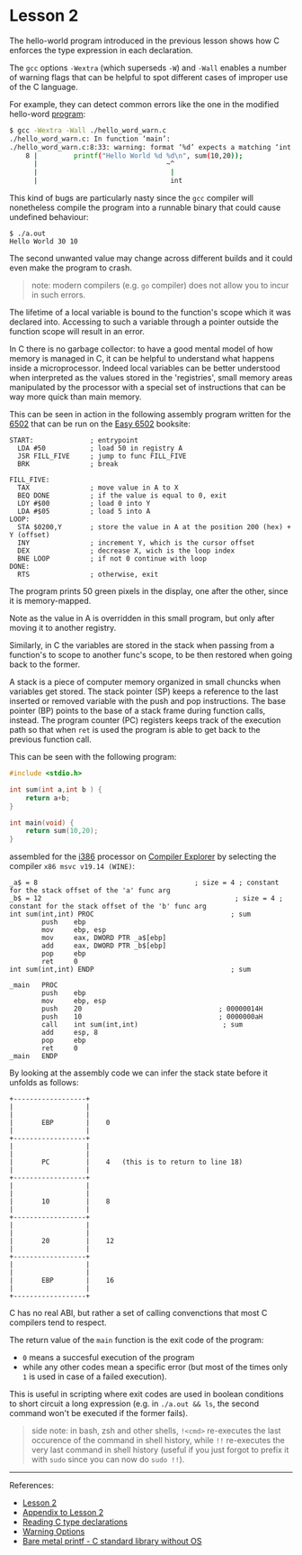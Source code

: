 # Lesson 2

The hello-world program introduced in the previous lesson shows how C enforces the type expression in each declaration.

The `gcc` options `-Wextra` (which superseds `-W`) and `-Wall` enables a number of warning flags that can be helpful to spot different cases of improper use of the C language.

For example, they can detect common errors like the one in the modified hello-word [program](./hello_word_warn.c):
```bash
$ gcc -Wextra -Wall ./hello_word_warn.c 
./hello_word_warn.c: In function ‘main’:
./hello_word_warn.c:8:33: warning: format ‘%d’ expects a matching ‘int’ argument [-Wformat=]
    8 |         printf("Hello World %d %d\n", sum(10,20));
      |                                ~^
      |                                 |
      |                                 int
```

This kind of bugs are particularly nasty since the `gcc` compiler will nonetheless compile the program into a runnable binary that could cause undefined behaviour:
```
$ ./a.out 
Hello World 30 10
```

The second unwanted value may change across different builds and it could even make the program to crash. 

> note: modern compilers (e.g. `go` compiler) does not allow you to incur in such errors.

The lifetime of a local variable is bound to the function's scope which it was declared into. Accessing to such a variable through a pointer outside the function scope will result in an error.

In C there is no garbage collector: to have a good mental model of how memory is managed in C, it can be helpful to understand what happens inside a microprocessor. Indeed local variables can be better understood when interpreted as the values stored in the 'registries', small memory areas manipulated by the processor with a special set of instructions that can be way more quick than main memory. 

This can be seen in action in the following assembly program written for the [6502](https://en.wikipedia.org/wiki/MOS_Technology_6502) that can be run on the [Easy 6502](https://skilldrick.github.io/easy6502/) booksite:
```assembly
START:              ; entrypoint
  LDA #50           ; load 50 in registry A
  JSR FILL_FIVE     ; jump to func FILL_FIVE
  BRK               ; break

FILL_FIVE:          
  TAX               ; move value in A to X
  BEQ DONE          ; if the value is equal to 0, exit
  LDY #$00          ; load 0 into Y
  LDA #$05          ; load 5 into A
LOOP:
  STA $0200,Y       ; store the value in A at the position 200 (hex) + Y (offset) 
  INY               ; increment Y, which is the cursor offset
  DEX               ; decrease X, wich is the loop index
  BNE LOOP          ; if not 0 continue with loop
DONE:
  RTS               ; otherwise, exit
```

The program prints 50 green pixels in the display, one after the other, since it is memory-mapped.

Note as the value in A is overridden in this small program, but only after moving it to another registry.

Similarly, in C the variables are stored in the stack when passing from a function's to scope to another func's scope, to be then restored when going back to the former.

A stack is a piece of computer memory organized in small chuncks when variables get stored. The stack pointer (SP) keeps a reference to the last inserted or removed variable with the push and pop instructions. 
The base pointer (BP) points to the base of a stack frame during function calls, instead.
The program counter (PC) registers keeps track of the execution path so that when `ret` is used the program is able to get back to the previous function call.

This can be seen with the following program:
```c
#include <stdio.h>

int sum(int a,int b ) {
    return a+b;
}

int main(void) {
	return sum(10,20);
}
```

assembled for the [i386](https://en.wikipedia.org/wiki/I386) processor on [Compiler Explorer](https://godbolt.org/) by selecting the compiler `x86 msvc v19.14 (WINE)`:
```assembly
_a$ = 8                                       ; size = 4 ; constant for the stack offset of the 'a' func arg
_b$ = 12                                                ; size = 4 ; constant for the stack offset of the 'b' func arg
int sum(int,int) PROC                                  ; sum
        push    ebp
        mov     ebp, esp
        mov     eax, DWORD PTR _a$[ebp]
        add     eax, DWORD PTR _b$[ebp]
        pop     ebp
        ret     0
int sum(int,int) ENDP                                  ; sum

_main   PROC
        push    ebp
        mov     ebp, esp
        push    20                                  ; 00000014H
        push    10                                  ; 0000000aH
        call    int sum(int,int)                     ; sum
        add     esp, 8
        pop     ebp
        ret     0
_main   ENDP
```

By looking at the assembly code we can infer the stack state before it unfolds as follows:
```asciiflow
+------------------+
|                  |
|                  |
|       EBP        |    0
|                  |
+------------------+
|                  |
|                  |
|       PC         |    4   (this is to return to line 18)
|                  |
+------------------+
|                  |
|                  |
|       10         |    8
|                  |
+------------------+
|                  |
|                  |
|       20         |    12
|                  |
+------------------+
|                  |
|                  |
|       EBP        |    16
|                  |
+------------------+
```

C has no real ABI, but rather a set of calling convenctions that most C compilers tend to respect.

The return value of the `main` function is the exit code of the program:
- `0` means a succesful execution of the program
- while any other codes mean a specific error (but most of the times only `1` is used in case of a failed execution).

This is useful in scripting where exit codes are used in boolean conditions to short circuit a long expression (e.g. in `./a.out && ls`, the second command won't be executed if the former fails).


> side note: in bash, zsh and other shells, `!<cmd>` re-executes the last occurence of the command in shell history, while `!!` re-executes the very last command in shell history (useful if you just forgot to prefix it with `sudo` since you can now do `sudo !!`). 


---

References:

- [Lesson 2](https://www.youtube.com/watch?v=Z84vlG1RRtg)
- [Appendix to Lesson 2](https://www.youtube.com/watch?v=r6mU_IHXEps&t=138s)
- [Reading C type declarations](http://www.unixwiz.net/techtips/reading-cdecl.html)
- [Warning Options](https://gcc.gnu.org/onlinedocs/gcc/Warning-Options.html)
- [Bare metal printf - C standard library without OS](https://popovicu.com/posts/bare-metal-printf/)